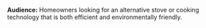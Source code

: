 **Audience:** Homeowners looking for an alternative stove or cooking technology that is both efficient and environmentally friendly.